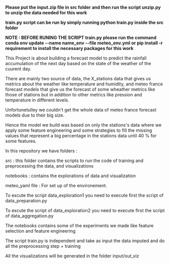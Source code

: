 
**Please put the input.zip file in src folder and then run the script unzip.py to unzip the data needed for this work** 

**train.py script can be run by simply running python train.py inside the src folder**

**NOTE : BEFORE RUNING THE SCRIPT train.py please run the command conda env update --name name_env --file meteo_env.yml or pip install -r requirement to install the necessary packages for this work**

This Project is about building a forecast model to predict the rainfall accumulation of the next day based on the state of the weather of the cuurent day.

There are mainly two source of data, the X_stations data that gives us metrics about the weather like temperature and humidity, and meteo france forecast models that give us the forecast of some wheather metrics like those of stations but in addition to other metrics like pression and temperature in different levels.


Unfortunetulley we couldn't get the whole data of meteo france forecast models due to their big size.


Hence the model we build was based on only the stations's data where we apply some feature engineering and some strategies to fill the missing values that represent a big percentage in the stations data until 40 % for some features.


In this repository we have folders :

src : this folder contains the scripts to run the code of training and preprocessing the data, and visualizations

notebooks : contains the explorations of data and visualization

meteo_yaml file : For set up of the environement. 



To excute the script data_exploration1 you need to execute first the script of data_preparation.py 

To excute the script of data_exploration2 you need to execute first the script of data_aggregation.py 

The notebooks contains some of the experiments we made like feature selection and feature engineering


The script train.py is independent and take as input the data imputed and do all the preprocessing step + training 



All the visualizations will be generated in the folder input/out_viz 










